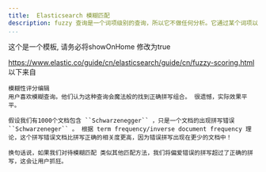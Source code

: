 ```yaml
---
title:  Elasticsearch 模糊匹配
description: fuzzy 查询是一个词项级别的查询，所以它不做任何分析。它通过某个词项以及指定的 fuzziness 查找到词典中所有的词项。 fuzziness 默认设置为 AUTO 。
...
```


这个是一个模板, 请务必将showOnHome 修改为true


https://www.elastic.co/guide/cn/elasticsearch/guide/cn/fuzzy-scoring.html
以下来自
```
模糊性评分编辑
用户喜欢模糊查询。他们认为这种查询会魔法般的找到正确拼写组合。 很遗憾，实际效果平平。

假设我们有1000个文档包含 ``Schwarzenegger`` ，只是一个文档的出现拼写错误 ``Schwarzeneger`` 。 根据 term frequency/inverse document frequency 理论，这个拼写错误文档比拼写正确的相关度更高，因为错误拼写出现在更少的文档中！

换句话说，如果我们对待模糊匹配 类似其他匹配方法，我们将偏爱错误的拼写超过了正确的拼写，这会让用户抓狂。
```